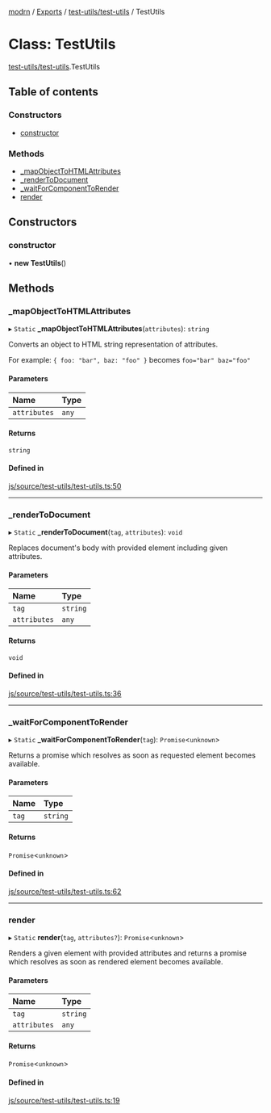 [modrn](../README.md) / [Exports](../modules.md) / [test-utils/test-utils](../modules/test_utils_test_utils.md) / TestUtils

# Class: TestUtils

[test-utils/test-utils](../modules/test_utils_test_utils.md).TestUtils

## Table of contents

### Constructors

- [constructor](test_utils_test_utils.TestUtils.md#constructor)

### Methods

- [\_mapObjectToHTMLAttributes](test_utils_test_utils.TestUtils.md#_mapobjecttohtmlattributes)
- [\_renderToDocument](test_utils_test_utils.TestUtils.md#_rendertodocument)
- [\_waitForComponentToRender](test_utils_test_utils.TestUtils.md#_waitforcomponenttorender)
- [render](test_utils_test_utils.TestUtils.md#render)

## Constructors

### constructor

• **new TestUtils**()

## Methods

### \_mapObjectToHTMLAttributes

▸ `Static` **_mapObjectToHTMLAttributes**(`attributes`): `string`

Converts an object to HTML string representation of attributes.

For example: `{ foo: "bar", baz: "foo" }`
becomes `foo="bar" baz="foo"`

#### Parameters

| Name | Type |
| :------ | :------ |
| `attributes` | `any` |

#### Returns

`string`

#### Defined in

[js/source/test-utils/test-utils.ts:50](https://github.com/alexbfr/modrn/blob/e23b9e9/modrn.ts/js/source/test-utils/test-utils.ts#L50)

___

### \_renderToDocument

▸ `Static` **_renderToDocument**(`tag`, `attributes`): `void`

Replaces document's body with provided element
including given attributes.

#### Parameters

| Name | Type |
| :------ | :------ |
| `tag` | `string` |
| `attributes` | `any` |

#### Returns

`void`

#### Defined in

[js/source/test-utils/test-utils.ts:36](https://github.com/alexbfr/modrn/blob/e23b9e9/modrn.ts/js/source/test-utils/test-utils.ts#L36)

___

### \_waitForComponentToRender

▸ `Static` **_waitForComponentToRender**(`tag`): `Promise`<`unknown`\>

Returns a promise which resolves as soon as
requested element becomes available.

#### Parameters

| Name | Type |
| :------ | :------ |
| `tag` | `string` |

#### Returns

`Promise`<`unknown`\>

#### Defined in

[js/source/test-utils/test-utils.ts:62](https://github.com/alexbfr/modrn/blob/e23b9e9/modrn.ts/js/source/test-utils/test-utils.ts#L62)

___

### render

▸ `Static` **render**(`tag`, `attributes?`): `Promise`<`unknown`\>

Renders a given element with provided attributes
and returns a promise which resolves as soon as
rendered element becomes available.

#### Parameters

| Name | Type |
| :------ | :------ |
| `tag` | `string` |
| `attributes` | `any` |

#### Returns

`Promise`<`unknown`\>

#### Defined in

[js/source/test-utils/test-utils.ts:19](https://github.com/alexbfr/modrn/blob/e23b9e9/modrn.ts/js/source/test-utils/test-utils.ts#L19)
